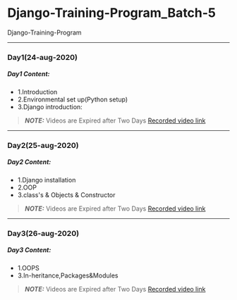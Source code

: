 # Django-Training-Program_Batch-5
Django-Training-Program
_____
### Day1(24-aug-2020)
##### Day1 Content:

- 1.Introduction 
- 2.Environmental set up(Python setup)
- 3.Django introduction:

> **_NOTE:_** Videos are Expired after Two Days
[Recorded video link](https://transcripts.gotomeeting.com/#/s/0f130d5ea2a5968cf4f4ef0d0852562fd917ec835045a68c7becf549b02c8f0d)

_____
### Day2(25-aug-2020)
##### Day2 Content:

- 1.Django installation
- 2.OOP
- 3.class's & Objects & Constructor

> **_NOTE:_** Videos are Expired after Two Days
[Recorded video link](https://transcripts.gotomeeting.com/#/s/ddb4eea41220400ac23b77053b1b5561d08917f5a2decf0b64fc4e714141d508)

_____
### Day3(26-aug-2020)
##### Day3 Content:

- 1.OOPS
- 3.In-heritance,Packages&Modules

> **_NOTE:_** Videos are Expired after Two Days
[Recorded video link](https://transcripts.gotomeeting.com/#/s/635d9c774eccbacb5271eb9fcfd07b069cb61654231ade216203dfb66386dcc7)
